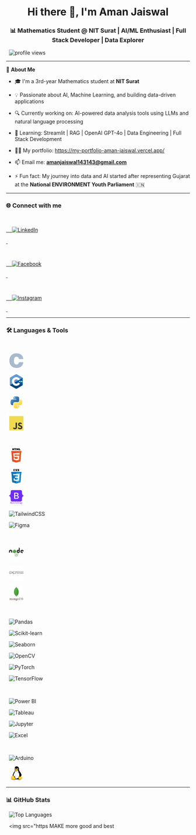 <h1 align="center">Hi there 👋, I'm Aman Jaiswal</h1>

<h3 align="center">📊 Mathematics Student @ NIT Surat | AI/ML Enthusiast | Full Stack Developer | Data Explorer</h3>



<p align="center">

  <img src="https://komarev.com/ghpvc/?username=amanjaiswal143143&label=Profile%20views&color=0e75b6&style=flat" alt="profile views" />

</p>



---



🧠 **About Me**



- 🎓 I'm a 3rd-year Mathematics student at **NIT Surat**  

- 💡 Passionate about AI, Machine Learning, and building data-driven applications  

- 🔍 Currently working on: AI-powered data analysis tools using LLMs and natural language processing  

- 🌱 Learning: Streamlit | RAG | OpenAI GPT-4o | Data Engineering | Full Stack Development  

- 👨‍💻 My portfolio: https://my-portfolio-aman-jaiswal.vercel.app/

- 📫 Email me: **amanjaiswal143143@gmail.com**  

- ⚡ Fun fact: My journey into data and AI started after representing Gujarat at the **National ENVIRONMENT Youth Parliament** 🇮🇳  



---



<h3>🌐 Connect with me</h3>



<p align="left">

  <a href="https://www.linkedin.com/in/amanjaiswal143143/" target="_blank">

    <img src="https://raw.githubusercontent.com/rahuldkjain/github-profile-readme-generator/master/src/images/icons/Social/linked-in-alt.svg" alt="LinkedIn" height="30" width="40" />

  </a>

  <a href="https://www.facebook.com/profile.php?id=100006380460095" target="_blank">

    <img src="https://raw.githubusercontent.com/rahuldkjain/github-profile-readme-generator/master/src/images/icons/Social/facebook.svg" alt="Facebook" height="30" width="40" />

  </a>

  <a href="https://instagram.com/amanjaiswal__143" target="_blank">

    <img src="https://raw.githubusercontent.com/rahuldkjain/github-profile-readme-generator/master/src/images/icons/Social/instagram.svg" alt="Instagram" height="30" width="40" />

  </a>

</p>



---



<h3>🛠️ Languages & Tools</h3>



<p align="left">

  <!-- Programming -->

  <img src="https://raw.githubusercontent.com/devicons/devicon/master/icons/c/c-original.svg" alt="C" width="40" height="40"/>

  <img src="https://raw.githubusercontent.com/devicons/devicon/master/icons/cplusplus/cplusplus-original.svg" alt="C++" width="40" height="40"/>

  <img src="https://raw.githubusercontent.com/devicons/devicon/master/icons/python/python-original.svg" alt="Python" width="40" height="40"/>

  <img src="https://raw.githubusercontent.com/devicons/devicon/master/icons/javascript/javascript-original.svg" alt="JavaScript" width="40" height="40"/>



  <!-- Web & UI -->

  <img src="https://raw.githubusercontent.com/devicons/devicon/master/icons/html5/html5-original-wordmark.svg" alt="HTML5" width="40" height="40"/>

  <img src="https://raw.githubusercontent.com/devicons/devicon/master/icons/css3/css3-original-wordmark.svg" alt="CSS3" width="40" height="40"/>

  <img src="https://raw.githubusercontent.com/devicons/devicon/master/icons/bootstrap/bootstrap-plain-wordmark.svg" alt="Bootstrap" width="40" height="40"/>

  <img src="https://www.vectorlogo.zone/logos/tailwindcss/tailwindcss-icon.svg" alt="TailwindCSS" width="40" height="40"/>

  <img src="https://www.vectorlogo.zone/logos/figma/figma-icon.svg" alt="Figma" width="40" height="40"/>



  <!-- Backend & DB -->

  <img src="https://raw.githubusercontent.com/devicons/devicon/master/icons/nodejs/nodejs-original-wordmark.svg" alt="Node.js" width="40" height="40"/>

  <img src="https://raw.githubusercontent.com/devicons/devicon/master/icons/express/express-original-wordmark.svg" alt="Express.js" width="40" height="40"/>

  <img src="https://raw.githubusercontent.com/devicons/devicon/master/icons/mongodb/mongodb-original-wordmark.svg" alt="MongoDB" width="40" height="40"/>



  <!-- Data Science & AI -->

  <img src="https://pandas.pydata.org/static/img/pandas_mark.svg" alt="Pandas" width="40" height="40"/>

  <img src="https://upload.wikimedia.org/wikipedia/commons/0/05/Scikit_learn_logo_small.svg" alt="Scikit-learn" width="40" height="40"/>

  <img src="https://seaborn.pydata.org/_images/logo-mark-lightbg.svg" alt="Seaborn" width="40" height="40"/>

  <img src="https://www.vectorlogo.zone/logos/opencv/opencv-icon.svg" alt="OpenCV" width="40" height="40"/>

  <img src="https://www.vectorlogo.zone/logos/pytorch/pytorch-icon.svg" alt="PyTorch" width="40" height="40"/>

  <img src="https://www.vectorlogo.zone/logos/tensorflow/tensorflow-icon.svg" alt="TensorFlow" width="40" height="40"/>



  <!-- BI & Analytics -->

  <img src="https://img.icons8.com/color/48/000000/power-bi.png" alt="Power BI" width="40" height="40"/>

  <img src="https://www.vectorlogo.zone/logos/tableau/tableau-icon.svg" alt="Tableau" width="40" height="40"/>

  <img src="https://upload.wikimedia.org/wikipedia/commons/3/38/Jupyter_logo.svg" alt="Jupyter" width="40" height="40"/>

  <img src="https://img.icons8.com/office/40/000000/ms-excel.png" alt="Excel" width="40" height="40"/>



  <!-- Others -->

  <img src="https://cdn.worldvectorlogo.com/logos/arduino-1.svg" alt="Arduino" width="40" height="40"/>

  <img src="https://raw.githubusercontent.com/devicons/devicon/master/icons/linux/linux-original.svg" alt="Linux" width="40" height="40"/>

</p>



---



<h3>📊 GitHub Stats</h3>



<p align="left">

  <img src="https://github-readme-stats.vercel.app/api/top-langs?username=amanjaiswal143143&show_icons=true&locale=en&layout=compact" alt="Top Languages" />

</p>



<p align="left">

  <img src="https MAKE more good and best
